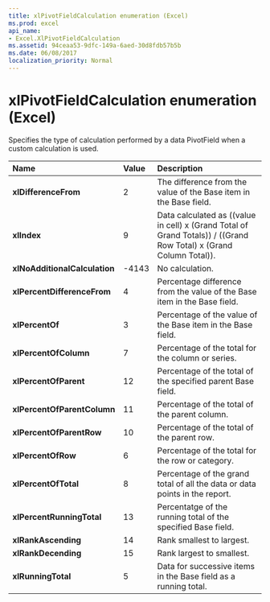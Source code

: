 ```yaml
---
title: xlPivotFieldCalculation enumeration (Excel)
ms.prod: excel
api_name:
- Excel.XlPivotFieldCalculation
ms.assetid: 94ceaa53-9dfc-149a-6aed-30d8fdb57b5b
ms.date: 06/08/2017
localization_priority: Normal
---
```



# xlPivotFieldCalculation enumeration (Excel)

Specifies the type of calculation performed by a data PivotField when a custom calculation is used.



|Name|Value|Description|
|:-----|:-----|:-----|
| **xlDifferenceFrom**|2|The difference from the value of the Base item in the Base field.|
| **xlIndex**|9|Data calculated as ((value in cell) x (Grand Total of Grand Totals)) / ((Grand Row Total) x (Grand Column Total)).|
| **xlNoAdditionalCalculation**|-4143|No calculation.|
| **xlPercentDifferenceFrom**|4|Percentage difference from the value of the Base item in the Base field.|
| **xlPercentOf**|3|Percentage of the value of the Base item in the Base field.|
| **xlPercentOfColumn**|7|Percentage of the total for the column or series.|
| **xlPercentOfParent**|12|Percentage of the total of the specified parent Base field.|
| **xlPercentOfParentColumn**|11|Percentage of the total of the parent column.|
| **xlPercentOfParentRow**|10|Percentage of the total of the parent row.|
| **xlPercentOfRow**|6|Percentage of the total for the row or category.|
| **xlPercentOfTotal**|8|Percentage of the grand total of all the data or data points in the report.|
| **xlPercentRunningTotal**|13|Percentatge of the running total of the specified Base field.|
| **xlRankAscending**|14|Rank smallest to largest.|
| **xlRankDecending**|15|Rank largest to smallest.|
| **xlRunningTotal**|5|Data for successive items in the Base field as a running total.|

